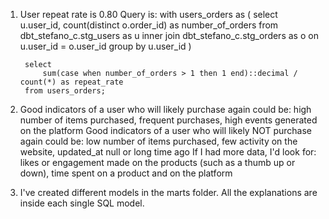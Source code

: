 1.
    User repeat rate is 0.80
    Query is:
        with users_orders as (
            select
                u.user_id,
                count(distinct o.order_id) as number_of_orders
            from dbt_stefano_c.stg_users as u
                inner join dbt_stefano_c.stg_orders as o
                on u.user_id = o.user_id
            group by
                u.user_id
        )

        select
            sum(case when number_of_orders > 1 then 1 end)::decimal / count(*) as repeat_rate
        from users_orders;

2.
    Good indicators of a user who will likely purchase again could be: high number of items purchased, frequent purchases, high events generated on the platform
    Good indicators of a user who will likely NOT purchase again could be: low number of items purchased, few activity on the website, updated_at null or long time ago
    If I had more data, I'd look for: likes or engagement made on the products (such as a thumb up or down), time spent on a product and on the platform

3.
    I've created different models in the marts folder. All the explanations are inside each single SQL model.